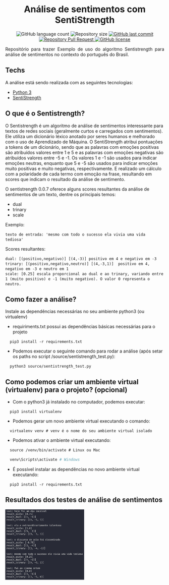 <h1 align="center"> Análise de sentimentos com SentiStrength </h1>

<p align="center">
  <img alt="GitHub language count" src="https://img.shields.io/github/languages/count/LucasPereiraMiranda/sentiment-detection-with-sentistrength">

  <img alt="Repository size" src="https://img.shields.io/github/repo-size/LucasPereiraMiranda/sentiment-detection-with-sentistrength">
  
  <a href="https://github.com/LucasPereiraMiranda/sentiment-detection-with-sentistrength/commits/master">
    <img alt="GitHub last commit" src="https://img.shields.io/github/last-commit/LucasPereiraMiranda/sentiment-detection-with-sentistrength">
  </a>

  <a href="https://github.com/LucasPereiraMiranda/sentiment-detection-with-sentistrength/issues-pr/">
    <img alt="Repository Pull Request" src="https://img.shields.io/github/issues-pr/LucasPereiraMiranda/sentiment-detection-with-sentistrength">
  </a>

  <a href="https://github.com/LucasPereiraMiranda/sentiment-detection-with-sentistrength/issues">
    <img alt="GitHub license" src="https://img.shields.io/github/license/LucasPereiraMiranda/sentiment-detection-with-sentistrength">
  </a>
</p>

<p align="justify"> Repositório para trazer Exemplo de uso do algoritmo Sentistrength para análise de sentimentos no contexto do português do Brasil. 
</p>


## Techs

A análise está sendo realizada com as seguintes tecnologias:

- [Python 3](https://www.python.org/)
- [SentiStrength](http://sentistrength.wlv.ac.uk/)


## O que é o Sentistrength?

O Sentistrength é um algoritmo de análise de sentimentos interessante para textos de redes sociais (geralmente curtos e carregados com sentimentos).
Ele utiliza um dicionário léxico anotado por seres humanos e melhorado com o uso de Aprendizado de Máquina. O SentiStrength atribui pontuações 
a tokens de um dicionário, sendo que as palavras com emoções positivas são atribuídos valores entre 1 e 5 e as palavras com emoções negativas são 
atribuídos valores entre -5 e -1. Os valores 1 e -1 são usados para indicar emoções neutras, enquanto que 5 e -5 são usados para indicar emoções 
muito positivas e muito negativas, respectivamente. E realizado um cálculo com a polaridade de cada termo com emoção na frase, resultando em scores 
que indicam o resultado da análise de sentimento.


O sentistrength 0.0.7 oferece alguns scores resultantes da análise de sentimentos de um texto, dentre os principais temos:

- dual
- trinary
- scale

Exemplo: 

	texto de entrada: 'mesmo com todo o sucesso ela vivia uma vida tediosa'

Scores resultantes:

	dual: [(positivo,negativo)] [(4,-3)] positivo em 4 e negativo em -3
	trinary: [(positivo,negativo,neutro)] [(4,-3,1)]  positivo em 4, negativo em -3 e neutro em 1  
	scale: [0.25] escala proporcional ao dual e ao trinary, variando entre 1 (muito positivo) e -1 (muito negativo). O valor 0 representa o neutro.


## Como fazer a análise?

Instale as dependências necessárias no seu ambiente python3 (ou virtualenv)

- requiriments.txt possui as dependências básicas necessárias para o projeto

```shell
  pip3 install -r requirements.txt
```

- Podemos executar o seguinte comando para rodar a análise (após setar os paths no script /source/sentistrength_test.py):
```shell
  python3 source/sentistrength_test.py
```



## Como podemos criar um ambiente virtual (virtualenv) para o projeto? (opcional)

- Com o python3 já instalado no computador, podemos executar:

```shell
  pip3 install virtualenv
```

- Podemos gerar um novo ambiente virtual executando o comando:

```shell
  virtualenv venv # venv é o nome do seu ambiente virtual isolado
```

- Podemos ativar o ambiente virtual executando:

```shell
  source /venv/bin/activate # Linux ou Mac
```

```powershell
  venv\Scripts\activate # Windows
```

- É possível instalar as dependências no novo ambiente virtual executando:

```shell
  pip3 install -r requirements.txt
```


## Resultados dos testes de análise de sentimentos 


<img alt="Results" title="#results" src=".github/results.png" width="250px" />



